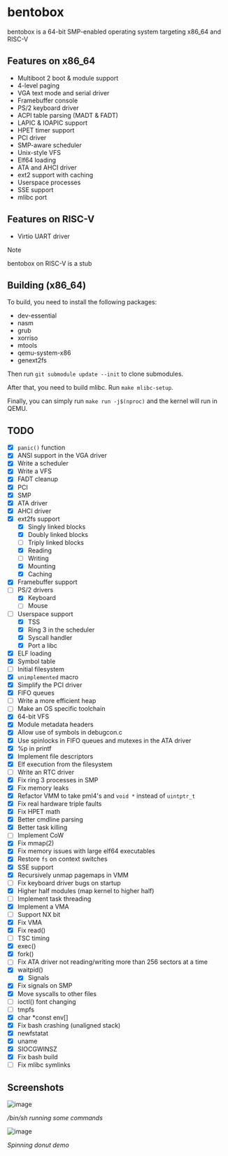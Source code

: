 # bentobox
bentobox is a 64-bit SMP-enabled operating system targeting x86_64 and RISC-V

## Features on x86_64
- Multiboot 2 boot & module support
- 4-level paging
- VGA text mode and serial driver
- Framebuffer console
- PS/2 keyboard driver
- ACPI table parsing (MADT & FADT)
- LAPIC & IOAPIC support
- HPET timer support
- PCI driver
- SMP-aware scheduler
- Unix-style VFS
- Elf64 loading
- ATA and AHCI driver
- ext2 support with caching
- Userspace processes
- SSE support
- mlibc port

## Features on RISC-V
- Virtio UART driver

> [!NOTE]
> bentobox on RISC-V is a stub

## Building (x86_64)
To build, you need to install the following packages:
- dev-essential
- nasm
- grub
- xorriso
- mtools
- qemu-system-x86
- genext2fs

Then run `git submodule update --init` to clone submodules.

After that, you need to build mlibc. Run `make mlibc-setup`.

Finally, you can simply run `make run -j$(nproc)` and the kernel will run in QEMU.

## TODO
- [X] `panic()` function
- [X] ANSI support in the VGA driver
- [X] Write a scheduler
- [X] Write a VFS
- [X] FADT cleanup
- [X] PCI
- [X] SMP
- [X] ATA driver
- [X] AHCI driver
- [X] ext2fs support
    - [X] Singly linked blocks
    - [X] Doubly linked blocks
    - [ ] Triply linked blocks
    - [X] Reading
    - [ ] Writing
    - [X] Mounting
    - [X] Caching
- [X] Framebuffer support
- [ ] PS/2 drivers
    - [X] Keyboard
    - [ ] Mouse
- [ ] Userspace support
    - [X] TSS
    - [X] Ring 3 in the scheduler
    - [X] Syscall handler
    - [X] Port a libc
- [X] ELF loading
- [X] Symbol table
- [ ] Initial filesystem
- [X] `unimplemented` macro
- [X] Simplify the PCI driver
- [X] FIFO queues
- [ ] Write a more efficient heap
- [ ] Make an OS specific toolchain
- [X] 64-bit VFS
- [X] Module metadata headers
- [X] Allow use of symbols in debugcon.c
- [X] Use spinlocks in FIFO queues and mutexes in the ATA driver
- [X] %p in printf
- [X] Implement file descriptors
- [X] Elf execution from the filesystem
- [ ] Write an RTC driver
- [X] Fix ring 3 processes in SMP
- [X] Fix memory leaks
- [X] Refactor VMM to take pml4's and `void *` instead of `uintptr_t`
- [X] Fix real hardware triple faults
- [X] Fix HPET math
- [X] Better cmdline parsing
- [X] Better task killing
- [ ] Implement CoW
- [X] Fix mmap(2)
- [X] Fix memory issues with large elf64 executables
- [X] Restore `fs` on context switches
- [X] SSE support
- [X] Recursively unmap pagemaps in VMM
- [ ] Fix keyboard driver bugs on startup
- [X] Higher half modules (map kernel to higher half)
- [ ] Implement task threading
- [X] Implement a VMA
- [ ] Support NX bit
- [X] Fix VMA
- [X] Fix read()
- [ ] TSC timing
- [X] exec()
- [X] fork()
- [ ] Fix ATA driver not reading/writing more than 256 sectors at a time
- [X] waitpid()
    - [X] Signals
- [X] Fix signals on SMP
- [X] Move syscalls to other files
- [ ] ioctl() font changing
- [ ] tmpfs
- [X] char *const env[]
- [X] Fix bash crashing (unaligned stack)
- [X] newfstatat
- [X] uname
- [X] SIOCGWINSZ
- [X] Fix bash build
- [ ] Fix mlibc symlinks

## Screenshots
![image](https://github.com/user-attachments/assets/5b9f076e-b8c6-45ee-9f03-ad815217c9a3)

*/bin/sh running some commands*

![image](https://github.com/user-attachments/assets/a6effec3-41a1-49ad-aad4-2acb928a91e5)

*Spinning donut demo*


